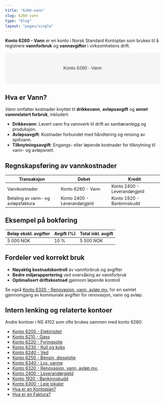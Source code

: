 ```yaml
---
title: "6260-vann"
slug: 6260-vann
type: "blog"
layout: "pages/single"
---
```


**Konto 6260 - Vann** er en konto i Norsk Standard Kontoplan som brukes til å registrere **vannforbruk** og **vannavgifter** i virksomhetens drift.

![Illustrasjon av konto 6260 Vann](6260-vann-image.svg)

## Hva er Vann?

*Vann* omfatter kostnader knyttet til **drikkevann**, **avløpsavgift** og **annet vannrelatert forbruk**, inkludert:

* **Drikkevann**: Levert vann fra vannverk til drift av sanitæranlegg og produksjon.
* **Avløpsavgift**: Kostnader forbundet med håndtering og rensing av spillvann.
* **Tilknytningsavgift**: Engangs- eller løpende kostnader for tilknytning til vann- og avløpsnett.

## Regnskapsføring av vannkostnader

| Transaksjon                        | Debet                     | Kredit                       |
|------------------------------------|---------------------------|------------------------------|
| Vannkostnader                      | Konto 6260 - Vann         | Konto 2400 - Leverandørgjeld |
| Betaling av vann- og avløpsfaktura | Konto 2400 - Leverandørgjeld | Konto 1920 - Bankinnskudd   |

## Eksempel på bokføring

| Beløp ekskl. avgifter | Avgift (%) | Total inkl. avgift |
|-----------------------|------------|--------------------|
| 5 000 NOK             | 10 %       | 5 500 NOK          |

## Fordeler ved korrekt bruk

* **Nøyaktig kostnadskontroll** av vannforbruk og avgifter
* **Bedre miljørapportering** ved overvåking av vannforbruk
* **Optimalisert driftskostnad** gjennom løpende kontroll

Se også [Konto 6320 - Renovasjon, vann, avløp mv.](/blogs/kontoplan/6320-renovasjon-vann-avlop-mv "Konto 6320 - Renovasjon, vann, avløp mv.") for en samlet gjennomgang av kommunale avgifter for renovasjon, vann og avløp.

## Intern lenking og relaterte kontoer

Andre kontoer i NS 4102 som ofte brukes sammen med konto 6260:

* [Konto 6200 - Elektrisitet](/blogs/kontoplan/6200-elektrisitet "Konto 6200 - Elektrisitet")
* [Konto 6210 - Gass](/blogs/kontoplan/6210-gass "Konto 6210 - Gass")
* [Konto 6220 - Fyringsolje](/blogs/kontoplan/6220-fyringsolje "Konto 6220 - Fyringsolje")
* [Konto 6230 - Kull og koks](/blogs/kontoplan/6230-kull-koks "Konto 6230 - Kull og koks")
* [Konto 6240 - Ved](/blogs/kontoplan/6240-ved "Konto 6240 - Ved")
* [Konto 6250 - Bensin, dieselolje](/blogs/kontoplan/6250-bensin-dieselolje "Konto 6250 - Bensin, dieselolje")
* [Konto 6340 - Lys, varme](/blogs/kontoplan/6340-lys-varme "Konto 6340 - Lys, varme")
* [Konto 6320 - Renovasjon, vann, avløp mv.](/blogs/kontoplan/6320-renovasjon-vann-avlop-mv "Konto 6320 - Renovasjon, vann, avløp mv.")
* [Konto 2400 - Leverandørgjeld](/blogs/kontoplan/2400-leverandorgjeld "Konto 2400 - Leverandørgjeld")
* [Konto 1920 - Bankinnskudd](/blogs/kontoplan/1920-bankinnskudd "Konto 1920 - Bankinnskudd")
* [Konto 6300 - Leie lokaler](/blogs/kontoplan/6300-leie-lokaler "Konto 6300 - Leie lokaler")
* [Hva er en Kontoplan?](/blogs/regnskap/hva-er-kontoplan "Hva er en Kontoplan? Komplett Guide til Kontoplaner i Norsk Regnskap")
* [Hva er en Faktura?](/blogs/regnskap/hva-er-en-faktura "Hva er en Faktura? En Guide til Norske Fakturakrav")
